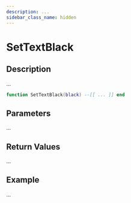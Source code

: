 ```yaml
---
description: ...
sidebar_class_name: hidden
---
```


# SetTextBlack

## Description

...

```lua
function SetTextBlack(black) --[[ ... ]] end
```

## Parameters

...

## Return Values

...

## Example

...

